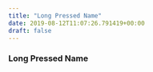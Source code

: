 ```yaml
---
title: "Long Pressed Name"
date: 2019-08-12T11:07:26.791419+00:00
draft: false
---
```


### Long Pressed Name
